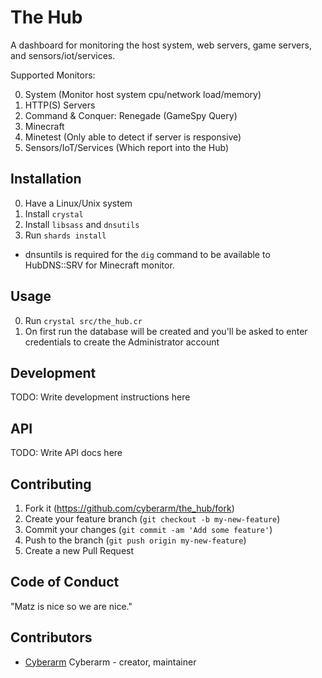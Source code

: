 # The Hub

A dashboard for monitoring the host system, web servers, game servers, and sensors/iot/services.

Supported Monitors:

0. System (Monitor host system cpu/network load/memory)
1. HTTP(S) Servers
2. Command & Conquer: Renegade (GameSpy Query)
3. Minecraft
4. Minetest (Only able to detect if server is responsive)
5. Sensors/IoT/Services (Which report into the Hub)

## Installation
0. Have a Linux/Unix system
1. Install `crystal`
2. Install `libsass` and `dnsutils`
3. Run `shards install`

* dnsuntils is required for the `dig` command to be available to HubDNS::SRV for Minecraft monitor.

## Usage

0. Run `crystal src/the_hub.cr`
1. On first run the database will be created and you'll be asked to enter credentials to create the Administrator account

## Development

TODO: Write development instructions here

## API

TODO: Write API docs here

## Contributing

1. Fork it (<https://github.com/cyberarm/the_hub/fork>)
2. Create your feature branch (`git checkout -b my-new-feature`)
3. Commit your changes (`git commit -am 'Add some feature'`)
4. Push to the branch (`git push origin my-new-feature`)
5. Create a new Pull Request

## Code of Conduct
"Matz is nice so we are nice."

## Contributors

- [Cyberarm](https://github.com/cyberarm) Cyberarm - creator, maintainer
